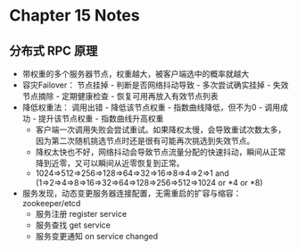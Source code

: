 # Chapter 15 Notes

## 分布式 RPC 原理
- 带权重的多个服务器节点，权重越大，被客户端选中的概率就越大
- 容灾Failover： 节点挂掉 - 判断是否网络抖动导致 - 多次尝试确实挂掉 - 失效节点摘除 - 定期健康检查 - 恢复可用再放入有效节点列表
- 降低权重法： 调用出错 - 降低该节点权重 - 指数曲线降低，但不为0 - 调用成功 - 提升该节点权重 - 指数曲线升高权重
  - 客户端一次调用失败会尝试重试。如果降权太慢，会导致重试次数太多，因为第二次随机挑选节点时还是很有可能再次挑选到失效节点。
  - 降权太快也不好，网络抖动会导致节点流量分配的快速抖动，瞬间从正常降到近零，又可以瞬间从近零恢复到正常。
  - 1024=>512=>256=>128=>64=>32=>16=>8=>4=>2=>1 and (1=>2=>4=>8=>16=>32=>64=>128=>256=>512=>1024 or *4 or *8)
- 服务发现，动态变更服务器连接配置，无需重启的扩容与缩容： zookeeper/etcd
  - 服务注册 register service
  - 服务查找 get service
  - 服务变更通知 on service changed




##

